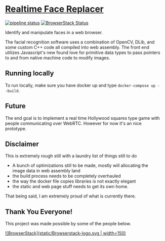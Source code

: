 # [Realtime Face Replacer](https://celebraphone.io)
[![pipeline status](https://gitlab.com/mattmatters/opencv-wasm/badges/master/pipeline.svg)](https://gitlab.com/mattmatters/opencv-wasm/commits/master)
[![BrowserStack Status](https://www.browserstack.com/automate/badge.svg?badge_key=WlM3bkVOdnplNUpXYkwzeSsvOVEzU1BEbzJoTU41anhhMlN5N1F5VXNQMD0tLW8xNSsxOHZCT3A1dmJ4N011RUROcmc9PQ==--c3d9d9808fc1e4f9292c315c64c6ec94b54a6a83%)](https://www.browserstack.com/automate/public-build/WlM3bkVOdnplNUpXYkwzeSsvOVEzU1BEbzJoTU41anhhMlN5N1F5VXNQMD0tLW8xNSsxOHZCT3A1dmJ4N011RUROcmc9PQ==--c3d9d9808fc1e4f9292c315c64c6ec94b54a6a83%)


Identify and manipulate faces in a web browser.

The facial recognition software uses a combination of OpenCV, DLib, and some
custom C++ code all compiled into web assembly.  The front end utilizes
Javascript's new found love for primitive data types to pass pointers to and
from native machine code to modify images.

## Running locally

To run locally, make sure you have docker up and type `docker-compose up --build`.

## Future

The end goal is to implement a real time Hollywood squares type game with people
communicating over WebRTC. However for now it's an nice prototype.

## Disclaimer

This is extremely rough still with a laundry list of things still to do

* A bunch of optimizations still to be made, mostly will allocating the image data in web assembly land
* the build process needs to be completely overhauled
* the way the docker file copies libraries is not exactly elegant
* the static and web page stuff needs to get its own home.

That being said, I am extremely proud of what is currently there.

## Thank You Everyone!

This project was made possible by some of the people below.

[![BrowserStack](static/Browserstack-logo.svg | width=150)](https://www.browserstack.com)

